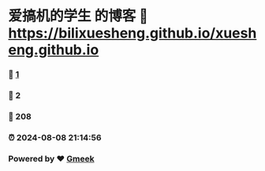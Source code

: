 # 爱搞机的学生 的博客 :link: https://bilixuesheng.github.io/xuesheng.github.io 
### :page_facing_up: [1](https://bilixuesheng.github.io/xuesheng.github.io/tag.html) 
### :speech_balloon: 2 
### :hibiscus: 208 
### :alarm_clock: 2024-08-08 21:14:56 
### Powered by :heart: [Gmeek](https://github.com/Meekdai/Gmeek)
